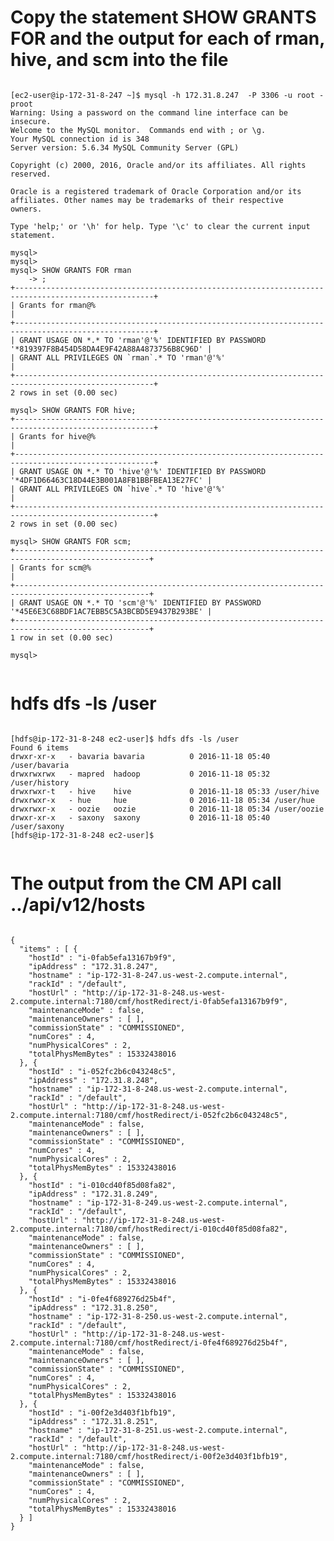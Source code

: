 # Copy the statement SHOW GRANTS FOR <database> and the output for each of rman, hive, and scm into the file
<pre><code>
[ec2-user@ip-172-31-8-247 ~]$ mysql -h 172.31.8.247  -P 3306 -u root -proot
Warning: Using a password on the command line interface can be insecure.
Welcome to the MySQL monitor.  Commands end with ; or \g.
Your MySQL connection id is 348
Server version: 5.6.34 MySQL Community Server (GPL)

Copyright (c) 2000, 2016, Oracle and/or its affiliates. All rights reserved.

Oracle is a registered trademark of Oracle Corporation and/or its
affiliates. Other names may be trademarks of their respective
owners.

Type 'help;' or '\h' for help. Type '\c' to clear the current input statement.

mysql>
mysql>
mysql> SHOW GRANTS FOR rman
    -> ;
+-----------------------------------------------------------------------------------------------------+
| Grants for rman@%                                                                                   |
+-----------------------------------------------------------------------------------------------------+
| GRANT USAGE ON *.* TO 'rman'@'%' IDENTIFIED BY PASSWORD '*819397F8B454D58DA4E9F42A88A4873756B8C96D' |
| GRANT ALL PRIVILEGES ON `rman`.* TO 'rman'@'%'                                                      |
+-----------------------------------------------------------------------------------------------------+
2 rows in set (0.00 sec)

mysql> SHOW GRANTS FOR hive;
+-----------------------------------------------------------------------------------------------------+
| Grants for hive@%                                                                                   |
+-----------------------------------------------------------------------------------------------------+
| GRANT USAGE ON *.* TO 'hive'@'%' IDENTIFIED BY PASSWORD '*4DF1D66463C18D44E3B001A8FB1BBFBEA13E27FC' |
| GRANT ALL PRIVILEGES ON `hive`.* TO 'hive'@'%'                                                      |
+-----------------------------------------------------------------------------------------------------+
2 rows in set (0.00 sec)

mysql> SHOW GRANTS FOR scm;
+----------------------------------------------------------------------------------------------------+
| Grants for scm@%                                                                                   |
+----------------------------------------------------------------------------------------------------+
| GRANT USAGE ON *.* TO 'scm'@'%' IDENTIFIED BY PASSWORD '*45E6E3C68BDF1AC7EBB5C5A3BCBD5E9437B293BE' |
+----------------------------------------------------------------------------------------------------+
1 row in set (0.00 sec)

mysql>

</code></pre>
# hdfs dfs -ls /user 
<pre><code>
[hdfs@ip-172-31-8-248 ec2-user]$ hdfs dfs -ls /user
Found 6 items
drwxr-xr-x   - bavaria bavaria          0 2016-11-18 05:40 /user/bavaria
drwxrwxrwx   - mapred  hadoop           0 2016-11-18 05:32 /user/history
drwxrwxr-t   - hive    hive             0 2016-11-18 05:33 /user/hive
drwxrwxr-x   - hue     hue              0 2016-11-18 05:34 /user/hue
drwxrwxr-x   - oozie   oozie            0 2016-11-18 05:34 /user/oozie
drwxr-xr-x   - saxony  saxony           0 2016-11-18 05:40 /user/saxony
[hdfs@ip-172-31-8-248 ec2-user]$

</code></pre>

# The output from the CM API call ../api/v12/hosts
<pre><code>
{
  "items" : [ {
    "hostId" : "i-0fab5efa13167b9f9",
    "ipAddress" : "172.31.8.247",
    "hostname" : "ip-172-31-8-247.us-west-2.compute.internal",
    "rackId" : "/default",
    "hostUrl" : "http://ip-172-31-8-248.us-west-2.compute.internal:7180/cmf/hostRedirect/i-0fab5efa13167b9f9",
    "maintenanceMode" : false,
    "maintenanceOwners" : [ ],
    "commissionState" : "COMMISSIONED",
    "numCores" : 4,
    "numPhysicalCores" : 2,
    "totalPhysMemBytes" : 15332438016
  }, {
    "hostId" : "i-052fc2b6c043248c5",
    "ipAddress" : "172.31.8.248",
    "hostname" : "ip-172-31-8-248.us-west-2.compute.internal",
    "rackId" : "/default",
    "hostUrl" : "http://ip-172-31-8-248.us-west-2.compute.internal:7180/cmf/hostRedirect/i-052fc2b6c043248c5",
    "maintenanceMode" : false,
    "maintenanceOwners" : [ ],
    "commissionState" : "COMMISSIONED",
    "numCores" : 4,
    "numPhysicalCores" : 2,
    "totalPhysMemBytes" : 15332438016
  }, {
    "hostId" : "i-010cd40f85d08fa82",
    "ipAddress" : "172.31.8.249",
    "hostname" : "ip-172-31-8-249.us-west-2.compute.internal",
    "rackId" : "/default",
    "hostUrl" : "http://ip-172-31-8-248.us-west-2.compute.internal:7180/cmf/hostRedirect/i-010cd40f85d08fa82",
    "maintenanceMode" : false,
    "maintenanceOwners" : [ ],
    "commissionState" : "COMMISSIONED",
    "numCores" : 4,
    "numPhysicalCores" : 2,
    "totalPhysMemBytes" : 15332438016
  }, {
    "hostId" : "i-0fe4f689276d25b4f",
    "ipAddress" : "172.31.8.250",
    "hostname" : "ip-172-31-8-250.us-west-2.compute.internal",
    "rackId" : "/default",
    "hostUrl" : "http://ip-172-31-8-248.us-west-2.compute.internal:7180/cmf/hostRedirect/i-0fe4f689276d25b4f",
    "maintenanceMode" : false,
    "maintenanceOwners" : [ ],
    "commissionState" : "COMMISSIONED",
    "numCores" : 4,
    "numPhysicalCores" : 2,
    "totalPhysMemBytes" : 15332438016
  }, {
    "hostId" : "i-00f2e3d403f1bfb19",
    "ipAddress" : "172.31.8.251",
    "hostname" : "ip-172-31-8-251.us-west-2.compute.internal",
    "rackId" : "/default",
    "hostUrl" : "http://ip-172-31-8-248.us-west-2.compute.internal:7180/cmf/hostRedirect/i-00f2e3d403f1bfb19",
    "maintenanceMode" : false,
    "maintenanceOwners" : [ ],
    "commissionState" : "COMMISSIONED",
    "numCores" : 4,
    "numPhysicalCores" : 2,
    "totalPhysMemBytes" : 15332438016
  } ]
}
</code></pre>

